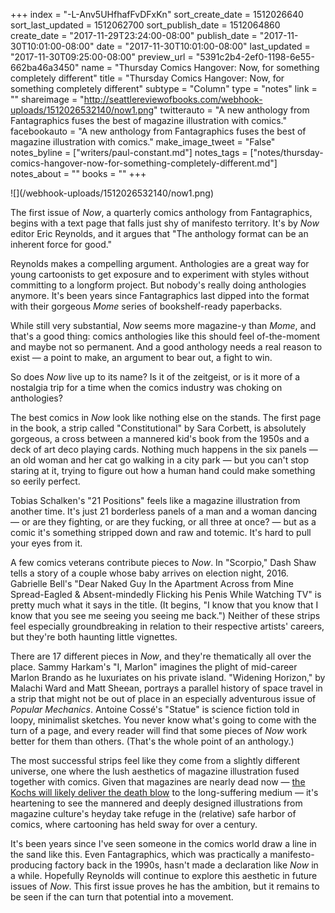 +++
index = "-L-Anv5UHfhafFvDFxKn"
sort_create_date = 1512026640
sort_last_updated = 1512062700
sort_publish_date = 1512064860
create_date = "2017-11-29T23:24:00-08:00"
publish_date = "2017-11-30T10:01:00-08:00"
date = "2017-11-30T10:01:00-08:00"
last_updated = "2017-11-30T09:25:00-08:00"
preview_url = "5391c2b4-2ef0-1198-6e55-662ba46a3450"
name = "Thursday Comics Hangover: Now, for something completely different"
title = "Thursday Comics Hangover: Now, for something completely different"
subtype = "Column"
type = "notes"
link = ""
shareimage = "http://seattlereviewofbooks.com/webhook-uploads/1512026532140/now1.png"
twitterauto = "A new anthology from Fantagraphics fuses the best of magazine illustration with comics."
facebookauto = "A new anthology from Fantagraphics fuses the best of magazine illustration with comics."
make_image_tweet = "False"
notes_byline = ["writers/paul-constant.md"]
notes_tags = ["notes/thursday-comics-hangover-now-for-something-completely-different.md"]
notes_about = ""
books = ""
+++
<p class="image">![](/webhook-uploads/1512026532140/now1.png)</p>

The first issue of *Now*, a quarterly comics anthology from Fantagraphics, begins with a text page that falls just shy of manifesto territory. It's by *Now* editor Eric Reynolds, and it argues that "The anthology format can be an inherent force for good."

Reynolds makes a compelling argument. Anthologies are a great way for young cartoonists to get exposure and to experiment with styles without committing to a longform project. But nobody's really doing anthologies anymore. It's been years since Fantagraphics last dipped into the format with their gorgeous *Mome* series of bookshelf-ready paperbacks. 

While still very substantial, *Now* seems more magazine-y than *Mome*, and that's a good thing: comics anthologies like this should feel of-the-moment and maybe not so permanent. And a good anthology needs a real reason to exist — a point to make, an argument to bear out, a fight to win. 

So does *Now* live up to its name? Is it of the zeitgeist, or is it more of a nostalgia trip for a time when the comics industry was choking on anthologies?

The best comics in *Now* look like nothing else on the stands. The first page in the book, a strip called "Constitutional" by Sara Corbett, is absolutely gorgeous, a cross between a mannered kid's book from the 1950s and a deck of art deco playing cards. Nothing much happens in the six panels — an old woman and her cat go walking in a city park — but you can't stop staring at it, trying to figure out how a human hand could make something so eerily perfect.

Tobias Schalken's "21 Positions" feels like a magazine illustration from another time. It's just 21 borderless panels of a man and a woman dancing — or are they fighting, or are they fucking, or all three at once? — but as a comic it's something stripped down and raw and totemic. It's hard to pull your eyes from it. 

A few comics veterans contribute pieces to *Now*. In "Scorpio," Dash Shaw tells a story of a couple whose baby arrives on election night, 2016. Gabrielle Bell's "Dear Naked Guy In the Apartment Across from Mine Spread-Eagled & Absent-mindedly Flicking his Penis While Watching TV" is pretty much what it says in the title. (It begins, "I know that you know that I know that you see me seeing you seeing me back.") Neither of these strips feel especially groundbreaking in relation to their respective artists' careers, but they're both haunting little vignettes.

There are 17 different pieces in *Now*, and they're thematically all over the place. Sammy Harkam's "I, Marlon" imagines the plight of mid-career Marlon Brando as he luxuriates on his private island. "Widening Horizon," by Malachi Ward and Matt Sheean, portrays a parallel history of space travel in a strip that might not be out of place in an especially adventurous issue of *Popular Mechanics*. Antoine Cossé's "Statue" is science fiction told in loopy, minimalist sketches. You never know what's going to come with the turn of a page, and every reader will find that some pieces of *Now* work better for them than others. (That's the whole point of an anthology.) 

The most successful strips feel like they come from a slightly different  universe, one where the lush aesthetics of magazine illustration fused together with comics. Given that magazines are nearly dead now — [the Kochs will likely deliver the death blow](http://money.cnn.com/2017/11/26/media/meredith-time/index.html) to the long-suffering medium — it's heartening to see the mannered and deeply designed illustrations from magazine culture's heyday take refuge in the (relative) safe harbor of comics, where cartooning has held sway for over a century.

It's been years since I've seen someone in the comics world draw a line in the sand like this. Even Fantagraphics, which was practically a manifesto-producing factory back in the 1990s, hasn't made a declaration like *Now* in a while. Hopefully Reynolds will continue to explore this aesthetic in future issues of *Now*. This first issue proves he has the ambition, but it remains to be seen if the can turn that potential into a movement.
